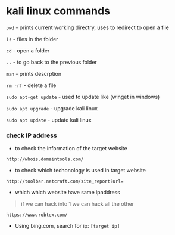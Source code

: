 
# kali linux commands

`pwd` - prints current working directry, uses to redirect to open a file

`ls` - files in the folder

`cd` - open a folder

`..` - to go back to the previous folder

`man` - prints descrption

`rm -rf` -  delete a file 

`sudo apt-get update` - used to update like (winget in windows)  

`sudo apt upgrade` - upgrade kali linux

`sudo apt update` - update kali linux


### check IP address  


- to check the information of the target website  
```
http://whois.domaintools.com/
```
- to check which techonology is used in target website  
```
http://toolbar.netcraft.com/site_report?url=
```

- which which website have same ipaddress  

>if we can hack into 1 we can hack all the other

```
https://www.robtex.com/ 
```  
- Using bing.com, search for ip: `[target ip]`




 



